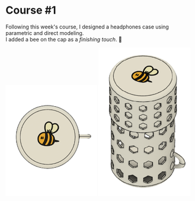 
# Course #1
Following this week's course, I designed a headphones case using parametric and direct modeling.  
I added a bee on the cap as a _finishing touch_.  :bee:  

<img src="headphonesBoxCap.png" height="300"> <img 
src="headphonesBox.png" height="400">
